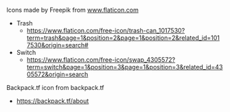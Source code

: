 Icons made by Freepik from www.flaticon.com
- Trash
    - https://www.flaticon.com/free-icon/trash-can_1017530?term=trash&page=1&position=2&page=1&position=2&related_id=1017530&origin=search#
- Switch
    - https://www.flaticon.com/free-icon/swap_4305572?term=switch&page=1&position=3&page=1&position=3&related_id=4305572&origin=search

Backpack.tf icon from backpack.tf
- https://backpack.tf/about